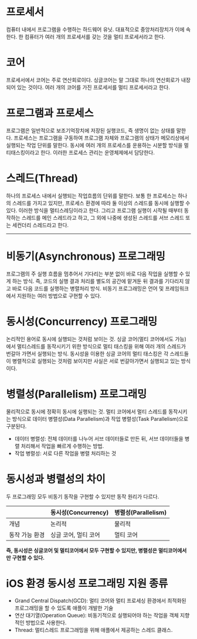 # 프로세서

컴퓨터 내에서 프로그램을 수행하는 하드웨어 유닛. 대표적으로 중앙처리장치가 이에 속한다. 한 컴퓨터가 여러 개의 프로세서를 갖는 것을 멀티 프로세서라고 한다.

# 코어

프로세서에서 코어는 주로 연산회로이다. 싱글코어는 말 그대로 하나의 연산회로가 내장되어 있는 것이다. 여러 개의 코어를 가진 프로세서를 멀티 프로세서라고 한다.

# 프로그램과 프로세스

프로그램은 일반적으로 보조기억장치에 저장된 실행코드, 즉 생명이 없는 상태를 말한다. 프로세스는 프로그램을 구동하여 프로그램 자체와 프로그램의 상태가 메모리상에서 실행되는 작업 단위를 말한다. 동시에 여러 개의 프로세스를 운용하는 시분할 방식을 멀티태스킹이라고 한다. 이러한 프로세스 관리는 운영체제에서 담당한다.

# 스레드(Thread)

하나의 프로세스 내에서 실행되는 작업흐름의 단위를 말한다. 보통 한 프로세스는 하나의 스레드를 가지고 있지만, 프로세스 환경에 따라 둘 이상의 스레드를 동시에 실행할 수 있다. 이러한 방식을 멀티스레딩이라고 한다. 그리고 프로그램 실행이 시작될 때부터 동작하는 스레드를 메인 스레드라고 하고, 그 외에 나중에 생성된 스레드를 서브 스레드 또는 세컨더리 스레드라고 한다.

---

# 비동기(Asynchronous) 프로그래밍

프로그램의 주 실행 흐름을 멈추어서 기다리는 부분 없이 바로 다음 작업을 실행할 수 있게 하는 방식. 즉, 코드의 실행 결과 처리를 별도의 공간에 맡겨둔 뒤 결과를 기다리지 않고 바로 다음 코드를 실행하는 병렬처리 방식. 비동기 프로그래밍은 언어 및 프레임워크에서 지원하는 여러 방법으로 구현할 수 있다.

# 동시성(Concurrency) 프로그래밍

논리적인 용어로 동시에 실행되는 것처럼 보이는 것. 싱글 코어(멀티 코어에서도 가능)에서 멀티스레드를 동작시키기 위한 방식으로 멀티 태스킹을 위해 여러 개의 스레드가 번갈아 가면서 실행되는 방식. 동시성을 이용한 싱글 코어의 멀티 태스킹은 각 스레드들이 병렬적으로 실행되는 것처럼 보이지만 사실은 서로 번갈아가면서 실행되고 있는 방식이다.

# 병렬성(Parallelism) 프로그래밍

물리적으로 동시에 정확히 동시에 실행되는 것. 멀티 코어에서 멀티 스레드를 동작시키는 방식으로 데이터 병렬성(Data Parallelism)과 작업 병렬성(Task Parallelism)으로 구분된다.

- 데이터 병렬성: 전체 데이터를 나누어 서브 데이터들로 만든 뒤, 서브 데이터들을 병렬 처리해서 작업을 빠르게 수행하는 방법.
- 작업 병렬성: 서로 다른 작업을 병렬 처리하는 것

# 동시성과 병렬성의 차이

두 프로그래밍 모두 비동기 동작을 구현할 수 있지만 동작 원리가 다르다.

|  | 동시성(Concurrency) | 병렬성(Parallelism) |
| --- | --- | --- |
| 개념 | 논리적 | 물리적 |
| 동작 가능 환경 | 싱글 코어, 멀티 코어 | 멀티 코어 |

**즉, 동시성은 싱글코어 및 멀티코어에서 모두 구현할 수 있지만, 병렬성은 멀티코어에서만 구현할 수 있다.**

# iOS 환경 동시성 프로그래밍 지원 종류

- Grand Central Dispatch(GCD): 멀티 코어와 멀티 프로세싱 환경에서 최적화된 프로그래밍을 할 수 있도록 애플이 개발한 기술
- 연산 대기열(Operation Queue): 비동기적으로 실행되어야 하는 작업을 객체 지향적인 방법으로 사용한다.
- Thread: 멀티스레드 프로그래밍을 위해 애플에서 제공하는 스레드 클래스.
